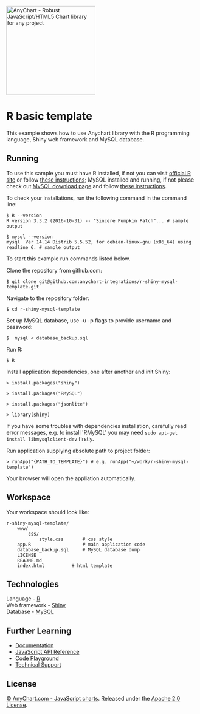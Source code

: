 [<img src="https://cdn.anychart.com/images/logo-transparent-segoe.png?2" width="234px" alt="AnyChart - Robust JavaScript/HTML5 Chart library for any project">](https://anychart.com)
# R basic template
This example shows how to use Anychart library with the R programming language, Shiny web framework and MySQL database.

## Running

To use this sample you must have R installed, if not you can visit [official R site](https://www.r-project.org/) or follow [these instructions](https://www.digitalocean.com/community/tutorials/how-to-set-up-r-on-ubuntu-14-04);
MySQL installed and running, if not please check out [MySQL download page](https://dev.mysql.com/downloads/installer/) and follow [these instructions](http://dev.mysql.com/doc/refman/5.7/en/installing.html).

To check your installations, run the following command in the command line:
```
$ R --version
R version 3.3.2 (2016-10-31) -- "Sincere Pumpkin Patch"... # sample output

$ mysql --version
mysql  Ver 14.14 Distrib 5.5.52, for debian-linux-gnu (x86_64) using readline 6. # sample output
```

To start this example run commands listed below.

Clone the repository from github.com:
```
$ git clone git@github.com:anychart-integrations/r-shiny-mysql-template.git
```

Navigate to the repository folder:
```
$ cd r-shiny-mysql-template
```

Set up MySQL database, use -u -p flags to provide username and password:
```
$  mysql < database_backup.sql
```

Run R:
```
$ R
```

Install application dependencies, one after another and init Shiny:
```
> install.packages("shiny")

> install.packages("RMySQL")

> install.packages("jsonlite")

> library(shiny)
```
If you have some troubles with dependencies installation, carefully read error messages, e.g. to install 'RMySQL' you may need `sudo apt-get install libmysqlclient-dev` firstly.

Run application supplying absolute path to project folder:
```
> runApp("{PATH_TO_TEMPLATE}") # e.g. runApp("~/work/r-shiny-mysql-template") 
```

Your browser will open the appliation automatically.

## Workspace
Your workspace should look like:
```
r-shiny-mysql-template/
    www/
        css/
            style.css       # css style
	app.R					# main application code
    database_backup.sql     # MySQL database dump
    LICENSE
    README.md
    index.html			# html template
```

## Technologies
Language - [R](https://www.r-project.org/)<br />
Web framework - [Shiny](http://shiny.rstudio.com/)<br />
Database - [MySQL](https://www.mysql.com/)<br />


## Further Learning
* [Documentation](https://docs.anychart.com)
* [JavaScript API Reference](https://api.anychart.com)
* [Code Playground](https://playground.anychart.com)
* [Technical Support](https://anychart.com/support)

## License
[© AnyChart.com - JavaScript charts](http://www.anychart.com). Released under the [Apache 2.0 License](https://github.com/anychart-integrations/r-shiny-mysql-template/blob/master/LICENSE).
